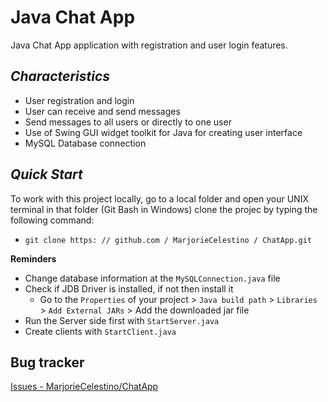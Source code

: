 # Java Chat App

Java Chat App application with registration and user login features. 

*Characteristics*
---------
* User registration and login
* User can receive and send messages
* Send messages to all users or directly to one user
* Use of Swing GUI widget toolkit for Java for creating user interface
* MySQL Database connection

*Quick Start*
-------------
To work with this project locally, go to a local folder and open your UNIX terminal in that folder (Git Bash in Windows) clone the projec by typing the following command:

* `git clone https: // github.com / MarjorieCelestino / ChatApp.git`

**Reminders**

* Change database information at the `MySQLConnection.java` file
* Check if JDB Driver is installed, if not then install it
  * Go to the `Properties` of your project > `Java build path` > `Libraries` > `Add External JARs` > Add the downloaded jar file
* Run the Server side first with `StartServer.java` 
* Create clients with `StartClient.java`


Bug tracker
-----------

[Issues - MarjorieCelestino/ChatApp](https://github.com/MarjorieCelestino/ChatApp/issues)
